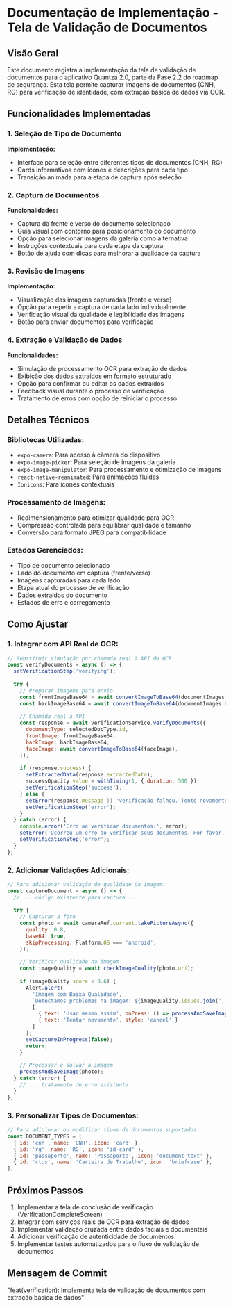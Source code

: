 # Documentação de Implementação - Tela de Validação de Documentos

## Visão Geral

Este documento registra a implementação da tela de validação de documentos para o aplicativo Quantza 2.0, parte da Fase 2.2 do roadmap de segurança. Esta tela permite capturar imagens de documentos (CNH, RG) para verificação de identidade, com extração básica de dados via OCR.

## Funcionalidades Implementadas

### 1. Seleção de Tipo de Documento

**Implementação:**
- Interface para seleção entre diferentes tipos de documentos (CNH, RG)
- Cards informativos com ícones e descrições para cada tipo
- Transição animada para a etapa de captura após seleção

### 2. Captura de Documentos

**Funcionalidades:**
- Captura da frente e verso do documento selecionado
- Guia visual com contorno para posicionamento do documento
- Opção para selecionar imagens da galeria como alternativa
- Instruções contextuais para cada etapa da captura
- Botão de ajuda com dicas para melhorar a qualidade da captura

### 3. Revisão de Imagens

**Implementação:**
- Visualização das imagens capturadas (frente e verso)
- Opção para repetir a captura de cada lado individualmente
- Verificação visual da qualidade e legibilidade das imagens
- Botão para enviar documentos para verificação

### 4. Extração e Validação de Dados

**Funcionalidades:**
- Simulação de processamento OCR para extração de dados
- Exibição dos dados extraídos em formato estruturado
- Opção para confirmar ou editar os dados extraídos
- Feedback visual durante o processo de verificação
- Tratamento de erros com opção de reiniciar o processo

## Detalhes Técnicos

### Bibliotecas Utilizadas:
- `expo-camera`: Para acesso à câmera do dispositivo
- `expo-image-picker`: Para seleção de imagens da galeria
- `expo-image-manipulator`: Para processamento e otimização de imagens
- `react-native-reanimated`: Para animações fluidas
- `Ionicons`: Para ícones contextuais

### Processamento de Imagens:
- Redimensionamento para otimizar qualidade para OCR
- Compressão controlada para equilibrar qualidade e tamanho
- Conversão para formato JPEG para compatibilidade

### Estados Gerenciados:
- Tipo de documento selecionado
- Lado do documento em captura (frente/verso)
- Imagens capturadas para cada lado
- Etapa atual do processo de verificação
- Dados extraídos do documento
- Estados de erro e carregamento

## Como Ajustar

### 1. Integrar com API Real de OCR:
```javascript
// Substituir simulação por chamada real à API de OCR
const verifyDocuments = async () => {
  setVerificationStep('verifying');
  
  try {
    // Preparar imagens para envio
    const frontImageBase64 = await convertImageToBase64(documentImages.front);
    const backImageBase64 = await convertImageToBase64(documentImages.back);
    
    // Chamada real à API
    const response = await verificationService.verifyDocuments({
      documentType: selectedDocType.id,
      frontImage: frontImageBase64,
      backImage: backImageBase64,
      faceImage: await convertImageToBase64(faceImage),
    });
    
    if (response.success) {
      setExtractedData(response.extractedData);
      successOpacity.value = withTiming(1, { duration: 500 });
      setVerificationStep('success');
    } else {
      setError(response.message || 'Verificação falhou. Tente novamente.');
      setVerificationStep('error');
    }
  } catch (error) {
    console.error('Erro ao verificar documentos:', error);
    setError('Ocorreu um erro ao verificar seus documentos. Por favor, tente novamente.');
    setVerificationStep('error');
  }
};
```

### 2. Adicionar Validações Adicionais:
```javascript
// Para adicionar validação de qualidade da imagem:
const captureDocument = async () => {
  // ... código existente para captura ...
  
  try {
    // Capturar a foto
    const photo = await cameraRef.current.takePictureAsync({
      quality: 0.8,
      base64: true,
      skipProcessing: Platform.OS === 'android',
    });
    
    // Verificar qualidade da imagem
    const imageQuality = await checkImageQuality(photo.uri);
    
    if (imageQuality.score < 0.6) {
      Alert.alert(
        'Imagem com Baixa Qualidade',
        `Detectamos problemas na imagem: ${imageQuality.issues.join(', ')}. Deseja tentar novamente?`,
        [
          { text: 'Usar mesmo assim', onPress: () => processAndSaveImage(photo) },
          { text: 'Tentar novamente', style: 'cancel' }
        ]
      );
      setCaptureInProgress(false);
      return;
    }
    
    // Processar e salvar a imagem
    processAndSaveImage(photo);
  } catch (error) {
    // ... tratamento de erro existente ...
  }
};
```

### 3. Personalizar Tipos de Documentos:
```javascript
// Para adicionar ou modificar tipos de documentos suportados:
const DOCUMENT_TYPES = [
  { id: 'cnh', name: 'CNH', icon: 'card' },
  { id: 'rg', name: 'RG', icon: 'id-card' },
  { id: 'passaporte', name: 'Passaporte', icon: 'document-text' },
  { id: 'ctps', name: 'Carteira de Trabalho', icon: 'briefcase' },
];
```

## Próximos Passos

1. Implementar a tela de conclusão de verificação (VerificationCompleteScreen)
2. Integrar com serviços reais de OCR para extração de dados
3. Implementar validação cruzada entre dados faciais e documentais
4. Adicionar verificação de autenticidade de documentos
5. Implementar testes automatizados para o fluxo de validação de documentos

## Mensagem de Commit

"feat(verification): Implementa tela de validação de documentos com extração básica de dados"
